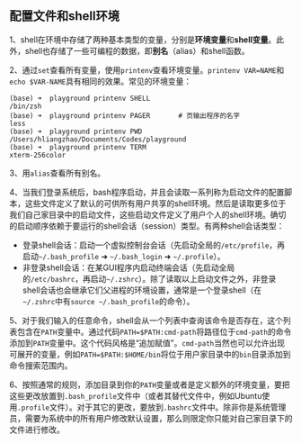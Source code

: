 ## 配置文件和shell环境
1、shell在环境中存储了两种基本类型的变量，分别是**环境变量**和**shell变量**。此外，shell也存储了一些可编程的数据，即**别名**（alias）和shell函数。

2、通过`set`查看所有变量，使用`printenv`查看环境变量。`printenv VAR=NAME`和`echo $VAR-NAME`具有相同的效果。常见的环境变量：
```shell
(base) ➜  playground printenv SHELL
/bin/zsh
(base) ➜  playground printenv PAGER       # 页输出程序的名字
less
(base) ➜  playground printenv PWD
/Users/hliangzhao/Documents/Codes/playground
(base) ➜  playground printenv TERM
xterm-256color
```

3、用`alias`查看所有别名。

4、当我们登录系统后，bash程序启动，并且会读取一系列称为启动文件的配置脚本，这些文件定义了默认的可供所有用户共享的shell环境。然后是读取更多位于我们自己家目录中的启动文件，这些启动文件定义了用户个人的shell环境。确切的启动顺序依赖于要运行的shell会话（session）类型。有两种shell会话类型：

- 登录shell会话：启动一个虚拟控制台会话（先启动全局的`/etc/profile`，再启动`~/.bash_profile` ➜ `~/.bash_login` ➜ `~/.profile`）。
- 非登录shell会话：在某GUI程序内启动终端会话（先启动全局的`/etc/bashrc`，再启动`~/.zshrc`）。除了读取以上启动文件之外，非登录shell会话也会继承它们父进程的环境设置，通常是一个登录shell（在`~/.zshrc`中有`source ~/.bash_profile`的命令）。

5、对于我们输入的任意命令，shell会从一个列表中查询该命令是否存在，这个列表包含在`PATH`变量中。通过代码`PATH=$PATH:cmd-path`将路径位于`cmd-path`的命令添加到`PATH`变量中。这个代码风格是“追加赋值”。`cmd-path`当然也可以允许出现可展开的变量，例如`PATH=$PATH:$HOME/bin`将位于用户家目录中的`bin`目录添加到命令搜索范围内。

6、按照通常的规则，添加目录到你的`PATH`变量或者是定义额外的环境变量，要把这些更改放置到`.bash_profile`文件中（或者其替代文件中，例如Ubuntu使用`.profile`文件）。对于其它的更改，要放到`.bashrc`文件中。除非你是系统管理员，需要为系统中的所有用户修改默认设置，那么则限定你只能对自己家目录下的文件进行修改。
